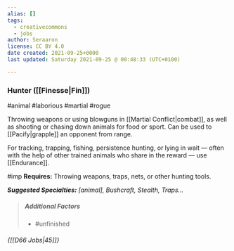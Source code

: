 ```yaml
---
alias: []
tags:
  - creativecommons
  - jobs
author: Seraaron
license: CC BY 4.0
date created: 2021-09-25+0000
last updated: Saturday 2021-09-25 @ 00:48:33 (UTC+0100)

---
```


### Hunter ([[Finesse|Fin]])

#animal #laborious #martial #rogue

Throwing weapons or using blowguns in [[Martial Conflict|combat]], as well as shooting or chasing down animals for food or sport. Can be used to [[Pacify|grapple]] an opponent from range. 

For tracking, trapping, fishing, persistence hunting, or lying in wait — often with the help of other trained animals who share in the reward — use [[Endurance]].

#imp **Requires:** Throwing weapons, traps, nets, or other hunting tools.

_**Suggested Specialties:** [animal], Bushcraft, Stealth, Traps…_

> ##### Additional Factors
>
> -   #unfinished

###### {[[D66 Jobs|45]]}
